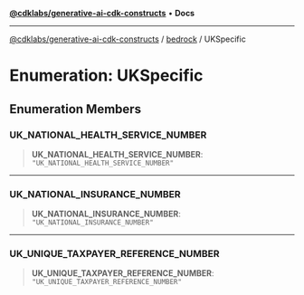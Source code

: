 [**@cdklabs/generative-ai-cdk-constructs**](../../../README.md) • **Docs**

***

[@cdklabs/generative-ai-cdk-constructs](../../../README.md) / [bedrock](../README.md) / UKSpecific

# Enumeration: UKSpecific

## Enumeration Members

### UK\_NATIONAL\_HEALTH\_SERVICE\_NUMBER

> **UK\_NATIONAL\_HEALTH\_SERVICE\_NUMBER**: `"UK_NATIONAL_HEALTH_SERVICE_NUMBER"`

***

### UK\_NATIONAL\_INSURANCE\_NUMBER

> **UK\_NATIONAL\_INSURANCE\_NUMBER**: `"UK_NATIONAL_INSURANCE_NUMBER"`

***

### UK\_UNIQUE\_TAXPAYER\_REFERENCE\_NUMBER

> **UK\_UNIQUE\_TAXPAYER\_REFERENCE\_NUMBER**: `"UK_UNIQUE_TAXPAYER_REFERENCE_NUMBER"`

